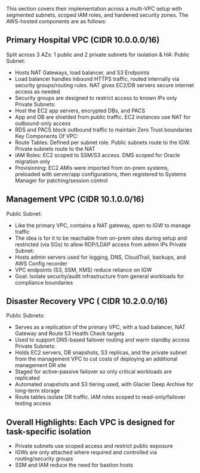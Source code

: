 This section covers their implementation across a multi-VPC setup with segmented subnets, scoped IAM roles, and hardened security zones. The AWS-hosted components are as follows:
 
## Primary Hospital VPC (CIDR 10.0.0.0/16)
Split across 3 AZs: 1 public and 2 private subnets for isolation & HA:
Public Subnet:
- Hosts NAT Gateways, load balancer, and S3 Endpoints
- Load balancer handles inbound HTTPS traffic, routed internally via security groups/routing rules. NAT gives EC2/DB servers secure internet access as needed
- Security groups are designed to restrict access to known IPs only
Private Subnets:
- Host the EC2 app servers, encrypted DBs, and PACS
- App and DB are shielded from public traffic. EC2 instances use NAT for outbound-only access
- RDS and PACS block outbound traffic to maintain Zero Trust boundaries
Key Components Of VPC:
- Route Tables: Defined per subnet role. Public subnets route to the IGW. Private subnets route to the NAT
- IAM Roles: EC2 scoped to SSM/S3 access. DMS scoped for Oracle migration only
- Provisioning: EC2 AMIs were imported from on-prem systems, preloaded with server/app configurations, then registered to Systems Manager for patching/session control
 
 
## Management VPC (CIDR 10.1.0.0/16)
Public Subnet:
- Like the primary VPC, contains a NAT gateway, open to IGW to manage traffic 
- The idea is for it to be reachable from on-prem sites during setup and restricted (via SGs) to allow RDP/LDAP access from admin IPs
Private Subnet:
- Hosts admin servers used for logging, DNS, CloudTrail, backups, and AWS Config recorder
- VPC endpoints (S3, SSM, KMS) reduce reliance on IGW
- Goal: Isolate security/audit infrastructure from general workloads for compliance boundaries
 

## Disaster Recovery VPC ( CIDR 10.2.0.0/16)
Public Subnets:
- Serves as a replication of the primary VPC, with a load balancer, NAT Gateway and Route 53 Health Check targets
- Used to support DNS-based failover routing and warm standby access
Private Subnets:
- Holds EC2 servers, DB snapshots, S3 replicas, and the private subnet from the management VPC to cut costs of deploying an additional management DR site
- Staged for active-passive failover so only critical workloads are replicated
- Automated snapshots and S3 tiering used, with Glacier Deep Archive for long-term storage
- Route tables isolate DR traffic. IAM roles scoped to read-only/failover testing access
 

## Overall Highlights: Each VPC is designed for task-specific isolation
- Private subnets use scoped access and restrict public exposure
- IGWs are only attached where required and controlled via routing/security groups
- SSM and IAM reduce the need for bastion hosts
